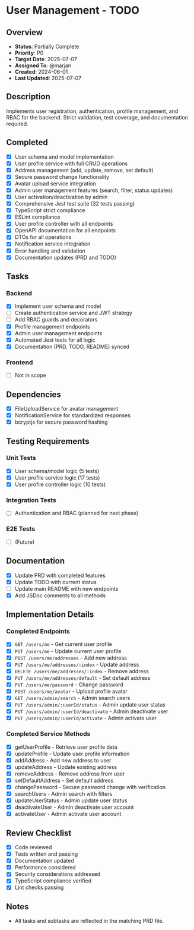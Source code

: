 # User Management - TODO

## Overview
- **Status**: Partially Complete
- **Priority**: P0
- **Target Date**: 2025-07-07
- **Assigned To**: @marjan
- **Created**: 2024-06-01
- **Last Updated**: 2025-07-07

## Description
Implements user registration, authentication, profile management, and RBAC for the backend. Strict validation, test coverage, and documentation required.

## Completed
- [x] User schema and model implementation
- [x] User profile service with full CRUD operations
- [x] Address management (add, update, remove, set default)
- [x] Secure password change functionality
- [x] Avatar upload service integration
- [x] Admin user management features (search, filter, status updates)
- [x] User activation/deactivation by admin
- [x] Comprehensive Jest test suite (32 tests passing)
- [x] TypeScript strict compliance
- [x] ESLint compliance
- [x] User profile controller with all endpoints
- [x] OpenAPI documentation for all endpoints
- [x] DTOs for all operations
- [x] Notification service integration
- [x] Error handling and validation
- [x] Documentation updates (PRD and TODO)

## Tasks
### Backend
- [x] Implement user schema and model
- [ ] Create authentication service and JWT strategy
- [ ] Add RBAC guards and decorators
- [x] Profile management endpoints
- [x] Admin user management endpoints
- [x] Automated Jest tests for all logic
- [x] Documentation (PRD, TODO, README) synced

### Frontend
- [ ] Not in scope

## Dependencies
- [x] FileUploadService for avatar management
- [x] NotificationService for standardized responses
- [x] bcryptjs for secure password hashing

## Testing Requirements
### Unit Tests
- [x] User schema/model logic (5 tests)
- [x] User profile service logic (17 tests)
- [x] User profile controller logic (10 tests)

### Integration Tests
- [ ] Authentication and RBAC (planned for next phase)

### E2E Tests
- [ ] (Future)

## Documentation
- [x] Update PRD with completed features
- [x] Update TODO with current status
- [ ] Update main README with new endpoints
- [x] Add JSDoc comments to all methods

## Implementation Details
### Completed Endpoints
- [x] `GET /users/me` - Get current user profile
- [x] `PUT /users/me` - Update current user profile
- [x] `POST /users/me/addresses` - Add new address
- [x] `PUT /users/me/addresses/:index` - Update address
- [x] `DELETE /users/me/addresses/:index` - Remove address
- [x] `PUT /users/me/addresses/default` - Set default address
- [x] `PUT /users/me/password` - Change password
- [x] `POST /users/me/avatar` - Upload profile avatar
- [x] `GET /users/admin/search` - Admin search users
- [x] `PUT /users/admin/:userId/status` - Admin update user status
- [x] `PUT /users/admin/:userId/deactivate` - Admin deactivate user
- [x] `PUT /users/admin/:userId/activate` - Admin activate user

### Completed Service Methods
- [x] getUserProfile - Retrieve user profile data
- [x] updateProfile - Update user profile information
- [x] addAddress - Add new address to user
- [x] updateAddress - Update existing address
- [x] removeAddress - Remove address from user
- [x] setDefaultAddress - Set default address
- [x] changePassword - Secure password change with verification
- [x] searchUsers - Admin search with filters
- [x] updateUserStatus - Admin update user status
- [x] deactivateUser - Admin deactivate user account
- [x] activateUser - Admin activate user account

## Review Checklist
- [x] Code reviewed
- [x] Tests written and passing
- [x] Documentation updated
- [x] Performance considered
- [x] Security considerations addressed
- [x] TypeScript compliance verified
- [x] Lint checks passing

## Notes
- All tasks and subtasks are reflected in the matching PRD file.
